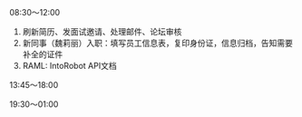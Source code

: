 08:30～12:00

1. 刷新简历、发面试邀请、处理邮件、论坛审核
2. 新同事（魏莉丽）入职：填写员工信息表，复印身份证，信息归档，告知需要补全的证件
3. RAML: IntoRobot API文档

13:45～18:00

19:30～01:00

